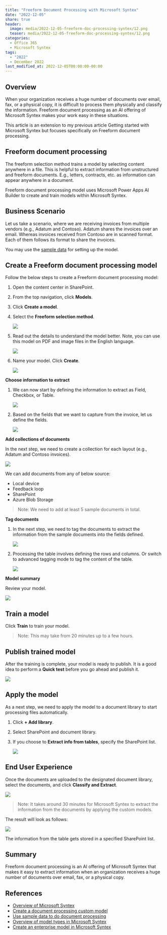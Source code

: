 ```yaml
---
title: "Freeform Document Processing with Microsoft Syntex"
date: "2022-12-05"
share: true
header:
  image: media/2022-12-05-freeform-doc-processing-syntex/12.png
  teaser: media/2022-12-05-freeform-doc-processing-syntex/12.png
categories:
  - Office 365
  - Microsoft Syntex
tags:
  - "2022"
  - December 2022
last_modified_at: 2022-12-05T00:00:00-00:00
---
```

## Overview

When your organization receives a huge number of documents over email, fax, or a physical copy, it is difficult to process them physically and classify the information. Freeform document processing as an AI offering of Microsoft Syntex makes your work easy in these situations.

This article is an extension to my previous article Getting started with Microsoft Syntex but focuses specifically on Freeform document processing.

## Freeform document processing

The freeform selection method trains a model by selecting content anywhere in a file. This is helpful to extract information from unstructured and freeform documents. E.g., letters, contracts, etc. as information can appear anywhere in a document.

Freeform document processing model uses Microsoft Power Apps AI Builder to create and train models within Microsoft Syntex.

## Business Scenario

Let us take a scenario, where we are receiving invoices from multiple vendors (e.g., Adatum and Contoso). Adatum shares the invoices over an email. Whereas invoices received from Contoso are in scanned format. Each of them follows its format to share the invoices.

You may use the [sample data](https://learn.microsoft.com/en-us/ai-builder/form-processing-sample-data?WT.mc_id=M365-MVP-5003693) for setting up the model.

## Create a Freeform document processing model

Follow the below steps to create a Freeform document processing model:

1. Open the content center in SharePoint.
2. From the top navigation, click **Models**.
3. Click **Create a model**.
4. Select the **Freeform selection method**.

    ![](/media/2022-12-05-freeform-doc-processing-syntex/01.png)

5. Read out the details to understand the model better. Note, you can use this model on PDF and image files in the English language.

    ![](/media/2022-12-05-freeform-doc-processing-syntex/02.png)

6. Name your model. Click **Create**.

    ![](/media/2022-12-05-freeform-doc-processing-syntex/03.png)


**Choose information to extract**

1. We can now start by defining the information to extract as Field, Checkbox, or Table.

    ![](/media/2022-12-05-freeform-doc-processing-syntex/04.png)

2. Based on the fields that we want to capture from the invoice, let us define the fields.

    ![](/media/2022-12-05-freeform-doc-processing-syntex/05.png)


**Add collections of documents**

In the next step, we need to create a collection for each layout (e.g., Adatum and Contoso invoices).

![](/media/2022-12-05-freeform-doc-processing-syntex/06.png)

We can add documents from any of below source:

- Local device
- Feedback loop
- SharePoint
- Azure Blob Storage

> Note:
> We need to add at least 5 sample documents in total.


**Tag documents**

1. In the next step, we need to tag the documents to extract the information from the sample documents into the fields defined.

    ![](/media/2022-12-05-freeform-doc-processing-syntex/07.png)

2. Processing the table involves defining the rows and columns. Or switch to advanced tagging mode to tag the content of the table.

    ![](/media/2022-12-05-freeform-doc-processing-syntex/08.png)


**Model summary**

Review your model.

![](/media/2022-12-05-freeform-doc-processing-syntex/09.png)


## Train a model

Click **Train** to train your model. 

> Note:
> This may take from 20 minutes up to a few hours.


## Publish trained model

After the training is complete, your model is ready to publish. It is a good idea to perform a **Quick test** before you go ahead and publish it.

![](/media/2022-12-05-freeform-doc-processing-syntex/10.png)


## Apply the model

As a next step, we need to apply the model to a document library to start processing files automatically.

1. Click **+ Add library**.
2. Select SharePoint and document library.
3. If you choose to **Extract info from tables**, specify the SharePoint list.

    ![](/media/2022-12-05-freeform-doc-processing-syntex/11.png)


## End User Experience

Once the documents are uploaded to the designated document library, select the documents, and click **Classify and Extract**.

![](/media/2022-12-05-freeform-doc-processing-syntex/12.png)

> Note:
> It takes around 30 minutes for Microsoft Syntex to extract the information from the documents by applying the custom models.

The result will look as follows:

![](/media/2022-12-05-freeform-doc-processing-syntex/13.png)

The information from the table gets stored in a specified SharePoint list.


## Summary

Freeform document processing is an AI offering of Microsoft Syntex that makes it easy to extract information when an organization receives a huge number of documents over email, fax, or a physical copy.


## References

- [Overview of Microsoft Syntex](https://learn.microsoft.com/en-us/microsoft-365/contentunderstanding/syntex-overview?WT.mc_id=M365-MVP-5003693)
- [Create a document processing custom model](https://learn.microsoft.com/en-us/ai-builder/create-form-processing-model?WT.mc_id=M365-MVP-5003693)
- [Use sample data to do document processing](https://learn.microsoft.com/en-us/ai-builder/form-processing-sample-data?WT.mc_id=M365-MVP-5003693)
- [Overview of model types in Microsoft Syntex](https://learn.microsoft.com/en-us/microsoft-365/contentunderstanding/model-types-overview?WT.mc_id=M365-MVP-5003693)
- [Create an enterprise model in Microsoft Syntex](https://learn.microsoft.com/en-us/microsoft-365/contentunderstanding/create-syntex-model?WT.mc_id=M365-MVP-5003693)
